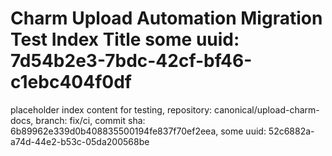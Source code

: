 # Charm Upload Automation Migration Test Index Title some uuid: 7d54b2e3-7bdc-42cf-bf46-c1ebc404f0df
 placeholder index content for testing,  repository: canonical/upload-charm-docs,  branch: fix/ci,  commit sha: 6b89962e339d0b408835500194fe837f70ef2eea,  some uuid: 52c6882a-a74d-44e2-b53c-05da200568be
